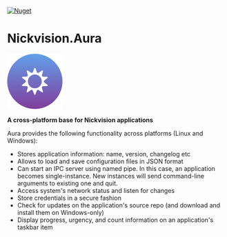 [![Nuget](https://img.shields.io/nuget/v/Nickvision.Aura)](https://www.nuget.org/packages/Nickvision.Aura/)

# Nickvision.Aura

<img width='128' height='128' alt='Logo' src='Nickvision.Aura/Resources/logo-r.png'/>

 **A cross-platform base for Nickvision applications**

 Aura provides the following functionality across platforms (Linux and Windows):
 - Stores application information: name, version, changelog etc
 - Allows to load and save configuration files in JSON format
 - Can start an IPC server using named pipe. In this case, an application becomes single-instance. New instances will send command-line arguments to existing one and quit.
 - Access system's network status and listen for changes
 - Store credentials in a secure fashion
 - Check for updates on the application's source repo (and download and install them on Windows-only)
 - Display progress, urgency, and count information on an application's taskbar item
